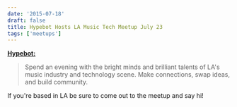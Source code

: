 ```yaml
---
date: '2015-07-18'
draft: false
title: Hypebot Hosts LA Music Tech Meetup July 23
tags: ['meetups']
---
```


**[Hypebot:](http://www.hypebot.com/hypebot/2015/07/hypebot-hosts-la-music-tech-meetup-july-23.html)**

> Spend an evening with the bright minds and brilliant talents of LA's music industry and technology scene. Make connections, swap ideas, and build community.

If you're based in LA be sure to come out to the meetup and say hi!<!-- excerpt -->
